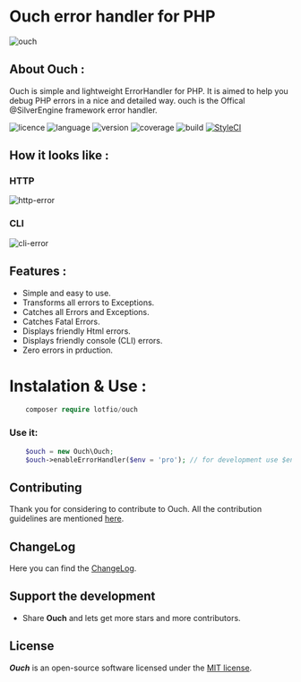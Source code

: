 # Ouch error handler for PHP
![ouch](https://user-images.githubusercontent.com/18489496/36539671-dbf89a76-17d7-11e8-99e1-b372935b83c4.png)

## About Ouch :

   Ouch is simple and lightweight ErrorHandler for PHP. It is aimed to help you debug PHP
    errors in a nice and detailed way.
    ouch is the Offical @SilverEngine framework error handler.


![licence](https://img.shields.io/badge/Licence-MIT-yellow.svg)
![language](https://img.shields.io/badge/PHP-7-blue.svg)
![version](https://img.shields.io/badge/Version-0.2.0-red.svg)
![coverage](https://img.shields.io/badge/coverage-30%25-blue.svg)
![build](https://travis-ci.org/lotfio/ouch.svg?branch=develop)
[![StyleCI](https://github.styleci.io/repos/117599927/shield?branch=develop)](https://github.styleci.io/repos/117599927)

## How it looks like :
 ### HTTP
   ![http-error](https://github.com/lotfio/ouch/blob/develop/docs/ouch.png)
 ### CLI
   ![cli-error](https://github.com/lotfio/ouch/blob/develop/docs/console.png)
 
## Features :
- Simple and easy to use.
- Transforms all errors to Exceptions.
- Catches all Errors and Exceptions.
- Catches Fatal Errors.
- Displays friendly Html errors.
- Displays friendly console (CLI) errors.
- Zero errors in prduction.

# Instalation & Use :
```php
    composer require lotfio/ouch
```

### Use it:
```php
    $ouch = new Ouch\Ouch;
    $ouch->enableErrorHandler($env = 'pro'); // for development use $env = 'dev';
```


## Contributing

Thank you for considering to contribute to Ouch. All the contribution guidelines are mentioned [here](CONTRIBUTE.md).

## ChangeLog

Here you can find the [ChangeLog](CHANGELOG.md).

## Support the development
- Share **Ouch** and lets get more stars and more contributors.

## License

***Ouch*** is an open-source software licensed under the [MIT license](LICENSE).
